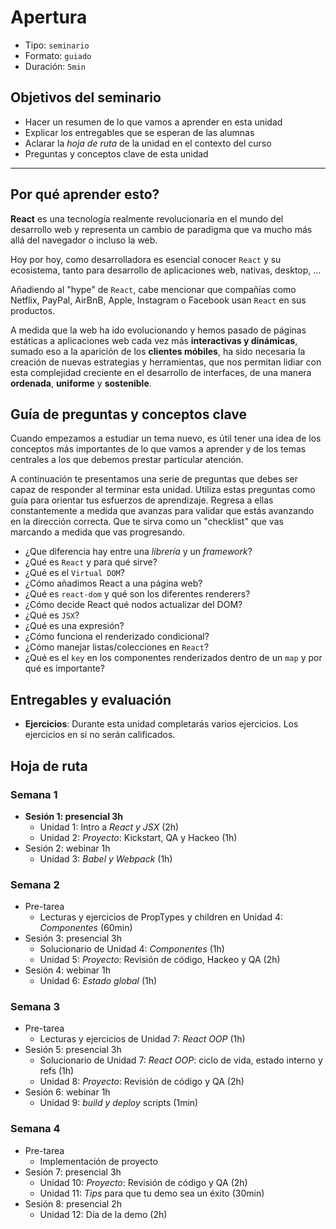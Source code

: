 # Apertura

* Tipo: `seminario`
* Formato: `guiado`
* Duración: `5min`

## Objetivos del seminario

* Hacer un resumen de lo que vamos a aprender en esta unidad
* Explicar los entregables que se esperan de las alumnas
* Aclarar la _hoja de ruta_ de la unidad en el contexto del curso
* Preguntas y conceptos clave de esta unidad

***

## Por qué aprender esto?

**React** es una tecnología realmente revolucionaria en el mundo del desarrollo
web y representa un cambio de paradigma que va mucho más allá del navegador o
incluso la web.

Hoy por hoy, como desarrolladora es esencial conocer `React` y su ecosistema,
tanto para desarrollo de aplicaciones web, nativas, desktop, ...

Añadiendo al "hype" de `React`, cabe mencionar que compañías como
Netflix, PayPal, AirBnB, Apple, Instagram o Facebook usan `React` en sus
productos.

A medida que la web ha ido evolucionando y hemos pasado de páginas estáticas a
aplicaciones web cada vez más **interactivas y dinámicas**, sumado eso a la
aparición de los **clientes móbiles**, ha sido necesaria la creación de nuevas
estrategias y herramientas, que nos permitan lidiar con esta complejidad
creciente en el desarrollo de interfaces, de una manera **ordenada**,
**uniforme** y **sostenible**.

## Guía de preguntas y conceptos clave

Cuando empezamos a estudiar un tema nuevo, es útil tener una idea de los
conceptos más importantes de lo que vamos a aprender y de los temas centrales
a los que debemos prestar particular atención.

A continuación te presentamos una serie de preguntas que debes ser capaz de
responder al terminar esta unidad. Utiliza estas preguntas como guía para
orientar tus esfuerzos de aprendizaje. Regresa a ellas constantemente a medida
que avanzas para validar que estás avanzando en la dirección correcta. Que te
sirva como un "checklist" que vas marcando a medida que vas progresando.

* ¿Que diferencia hay entre una *librería* y un *framework*?
* ¿Qué es `React` y para qué sirve?
* ¿Qué es el `Virtual DOM`?
* ¿Cómo añadimos React a una página web?
* ¿Qué es `react-dom` y qué son los diferentes renderers?
* ¿Cómo decide React qué nodos actualizar del DOM?
* ¿Qué es `JSX`?
* ¿Qué es una expresión?
* ¿Cómo funciona el renderizado condicional?
* ¿Cómo manejar listas/colecciones en `React`?
* ¿Qué es el `key` en los componentes renderizados dentro de un `map` y por qué
  es importante?

## Entregables y evaluación

* **Ejercicios**: Durante esta unidad completarás varios ejercicios. Los
  ejercicios en sí no serán calificados.

## Hoja de ruta

### Semana 1

* **Sesión 1: presencial 3h**
  - Unidad 1: Intro a _React y JSX_ (2h)
  - Unidad 2: _Proyecto_: Kickstart, QA y Hackeo (1h)
* Sesión 2: webinar 1h
  - Unidad 3: _Babel y Webpack_ (1h)

### Semana 2

* Pre-tarea
  - Lecturas y ejercicios de PropTypes y children en Unidad 4: _Componentes_ (60min)
* Sesión 3: presencial 3h
  - Solucionario de Unidad 4: _Componentes_ (1h)
  - Unidad 5: _Proyecto_: Revisión de código, Hackeo y QA (2h)
* Sesión 4: webinar 1h
  - Unidad 6: _Estado global_ (1h)

### Semana 3

* Pre-tarea
  - Lecturas y ejercicios de Unidad 7: _React OOP_ (1h)
* Sesión 5: presencial 3h
  - Solucionario de Unidad 7: _React OOP_: ciclo de vida, estado interno y refs (1h)
  - Unidad 8: _Proyecto_: Revisión de código y QA (2h)
* Sesión 6: webinar 1h
  - Unidad 9: _build y deploy_ scripts (1min)

### Semana 4

* Pre-tarea
  - Implementación de proyecto
* Sesión 7: presencial 3h
  - Unidad 10: _Proyecto_: Revisión de código y QA (2h)
  - Unidad 11: _Tips_ para que tu demo sea un éxito (30min)
* Sesión 8: presencial 2h
  - Unidad 12: Día de la demo (2h)

